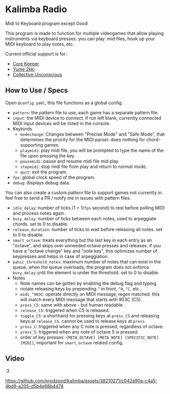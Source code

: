 # Kalimba Radio
Midi to Keyboard program except Good

This program is made to function for multiple videogames that allow playing instruments via keyboard presses. you can play .mid files, hook up your MIDI keyboard to play notes, etc.

Current official support is for:
- [Core Keeper](https://store.steampowered.com/app/1621690/Core_Keeper/)
- [Yume 2kki](https://wikiwiki.jp/yumenikki-g3/)
- [Collective Unconscious](https://ynoproject.net/unconscious/)

## How to Use / Specs
Open `@config.yaml`, this file functions as a global config.
- `pattern`: the pattern file to use, each game has a separate pattern file.
- `input`: the MIDI device to connect. if run left blank, currently connected MIDI input devices will be listed in the console.
- Keybinds
  - `modechange`: Changes between "Precise Mode" and "Safe Mode", that determines the priority for the MIDI parser. does nothing for chord-supporting games.
  - `playmidi`: play midi file, you will be prompted to type the name of the file upon pressing the key.
  - `pausemidi`: pause and resume midi file mid play.
  - `stopmidi`: stop midi file from play and return to normal mode.
  - `quit`: exit the program.
- `fps`: global clock speed of the program.
- `debug`: displays debug data.

You can also create a custom pattern file to support games not currently in. feel free to send a PR / notify me in issues with pattern files.
- `idle_delay`: number of ticks (1 = 1/`fps` second) to rest before polling MIDI and process notes again.
- `busy_delay`: number of ticks between each notes, used to arpeggiate chords. set to 0 to disable.
- `release_duration`: number of ticks to wait before releasing all notes. set to 0 to disable.
- `smart_octave`: treats everything but the last key in each entry as an "octave", and skips over unneeded octave presses and releases. if you have a "octave change" key and "note key", this optimizes number of keypresses and helps in case of arpeggiation.
- `panic_threshold_notes`: maximum number of notes that can exist in the queue, when the queue overloads, the program does not enforce `busy_delay` until the element is under the threshold. set to 0 to disable.
- Notes
  - Note names can be gotten by enabling the debug flag and typing.
  - notate releasing keys by prepending `^` in front, `^A`, `^C`, etc...
  - `midi_^903C`: operate directly on MIDI message, regex matched. this will match every MIDI message that starts with 903C (C5).
  - `press_C5`: same with above - but human readable.
  - `release_C5`: triggered when C5 is released.
  - `toggle_C5`: a shorthand for pressing keys at `press_C5` and releasing keys at `release_C5`. cannot be used to release keys at `press`.
  - `press_C`: triggered when any C note is pressed, regardless of octave.
  - `press_5`: triggered when any note of octave 5 is pressed.
  - order of key presses: `[META_OCTAVE] [META_NOTE] [SPECIFIC_NOTE] [MIDI]`, important for `smart_octave` related config.

## Video
:3


https://github.com/prodzpod/kalimba/assets/38210271/c042a90a-c4a5-4bd9-a205-d5b4e68b4474


